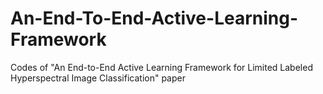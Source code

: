 # An-End-To-End-Active-Learning-Framework
Codes of "An End-to-End Active Learning Framework for Limited Labeled Hyperspectral Image Classification" paper
